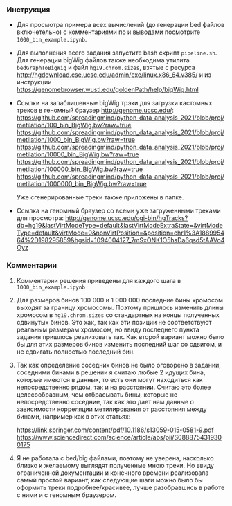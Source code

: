 ### Инструкция

- Для просмотра примера всех вычислений (до генерации bed файлов включетельно) с комментариями по и выводами посмотрите `1000_bin_example.ipynb`.

- Для выполнения всего задания запустите bash скрипт `pipeline.sh`. Для генерации bigWig файлов также необходима утилита `bedGraphToBigWig` и файл `hg19.chrom.sizes`, взятые с ресурса http://hgdownload.cse.ucsc.edu/admin/exe/linux.x86_64.v385/ и из инструкции https://genomebrowser.wustl.edu/goldenPath/help/bigWig.html

- Ссылки на запаблишенные bigWig трэки для загрузки кастомных треков в геномный браузер http://genome.ucsc.edu/:
https://github.com/spreadingmind/python_data_analysis_2021/blob/proj/metilation/100_bin_BigWig.bw?raw=true
https://github.com/spreadingmind/python_data_analysis_2021/blob/proj/metilation/1000_bin_BigWig.bw?raw=true
https://github.com/spreadingmind/python_data_analysis_2021/blob/proj/metilation/10000_bin_BigWig.bw?raw=true
https://github.com/spreadingmind/python_data_analysis_2021/blob/proj/metilation/100000_bin_BigWig.bw?raw=true
https://github.com/spreadingmind/python_data_analysis_2021/blob/proj/metilation/1000000_bin_BigWig.bw?raw=true

    Уже сгенерированные треки также приложены в папке.

- Ccылка на геномный браузер со всеми уже загруженными треками для просмотра: http://genome.ucsc.edu/cgi-bin/hgTracks?db=hg19&lastVirtModeType=default&lastVirtModeExtraState=&virtModeType=default&virtMode=0&nonVirtPosition=&position=chr1%3A188995464%2D198295859&hgsid=1094004127_7mSxONK1O5hsDa6qsd5tAAVo4Oyz

### Комментарии

1) Комментарии решения приведены для каждого шага в `1000_bin_example.ipynb`

2) Для размеров бинов 100 000 и 1 000 000 последние бины хромосом выходят за границу хромосомы. Поэтому пришлось изменить длины хромосом в `hg19.chrom.sizes` со стандартных на концы полученных сдвинутых бинов. Это хак, так как эти позиции не соответствуют реальным размерам хромосом, но ввиду последнего пункта задания пришлось реализовать так. Как второй вариант можно было бы для этих размеров бинов изменить последний шаг со сдвигом, и не сдвигать полностью последний бин.

3) Так как определение соседних бинов не было оговорено в задании, соседними бинами в решении я считаю любые 2 идущих бина, которые имеются в данных, то есть они могут находиться как непосредственно рядом, так и на расстоянии. Считаю это более целесообразным, чем отбрасывать бины, которые не непосредственно соседние, так как это дает нам данные о зависимости корреляции метилирования от расстояния между бинами, например как в этих статьях:

    https://link.springer.com/content/pdf/10.1186/s13059-015-0581-9.pdf
    https://www.sciencedirect.com/science/article/abs/pii/S0888754319300175

4) Я не работала с bed/big файлами, поэтому не уверена, насколько близко к желаемому выглядят полученные мною треки. Но ввиду ограниченной документации и конечного времени реализовала самый простой вариант, как следующие шаги можно было бы оформить треки подробнее/красивее, лучше разобравшись в работе с ними и с геномным браузером.







